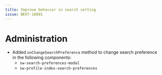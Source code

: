 ```yaml
---
title: Improve behavior in search setting
issue: NEXT-18801
---
```

# Administration
* Added `onChangeSearchPreference` method to change search preference in the following components:
    * `sw-search-preferences-modal`
    * `sw-profile-index-search-preferences`
